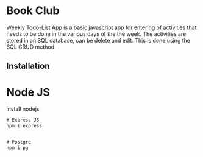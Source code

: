 # Book Club

Weekly Todo-List App is a basic javascript app for entering of activities that needs to be done in the various days of the the week. The activities are stored in an SQL database, can be delete and edit. This is done using the SQL CRUD method

## Installation

# Node JS
install nodejs

```javascript
# Express JS
npm i express


# Postgre
npm i pg


